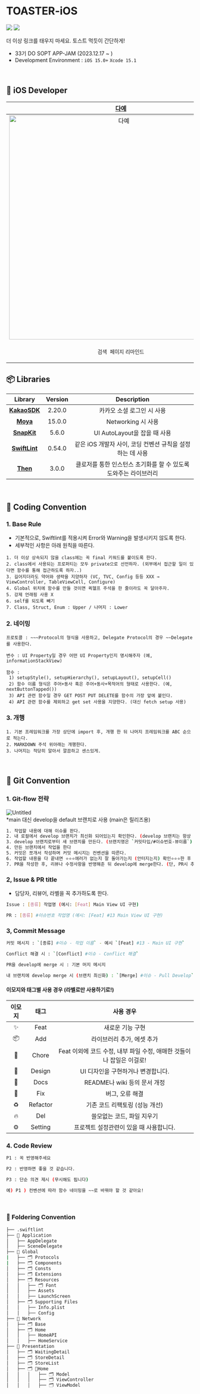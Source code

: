 # TOASTER-iOS
<img src="https://img.shields.io/badge/Swift-F05138?style=flat-square&logo=Swift&logoColor=white"/> <img src="https://img.shields.io/badge/Xcode-147EFB?style=flat-square&logo=Xcode&logoColor=white"/>    

더 이상 링크를 태우지 마세요. 토스트 먹듯이 간단하게!

- 33기 DO SOPT APP-JAM (2023.12.17 ~ )
- Development Environment : `iOS 15.0+` `Xcode 15.1`

<br>

## 🍎 iOS Developer

| [다예](https://github.com/yeahh315) | [민재](https://github.com/mini-min) | [준혁](https://github.com/Genesis2010) | [가현](https://github.com/mcrkgus) | 
| :--: | :--: | :--: | :--: |
| <img width="600" alt="다예" src="https://github.com/Link-MIND/TOASTER-iOS/assets/69389288/29ac865d-b9cb-42e4-9b38-855e4a518c8a"> | <img width="600" alt="민재" src="https://github.com/Link-MIND/TOASTER-iOS/assets/69389288/6f2dfb8a-333c-4aea-a307-d85fc3fd2e41"> | <img width="600" alt="준혁" src="https://github.com/Link-MIND/TOASTER-iOS/assets/69389288/74e2ca95-2045-4bf7-9975-02818db5886a"> | <img width="600" alt="가현" src="https://github.com/Link-MIND/TOASTER-iOS/assets/69389288/2ef93291-7ffb-49fc-a99e-1f083e0c5887"> |
| <p align = "center">`검색 페이지` `리마인드` | <p align = "center">`카테고리 페이지` `카테고리 세부` | <p align = "center">`소셜 로그인` `마이페이지` | <p align = "center">`메인 페이지` `링크 저장` |

## 📦 Libraries
| Library | Version | Description |
|:-----:|:-----:|:-----:|
| [**KakaoSDK**](https://github.com/kakao/kakao-ios-sdk) | 2.20.0 | 카카오 소셜 로그인 시 사용 |
| [**Moya**](https://github.com/Moya/Moya) | 15.0.0 | Networking 시 사용 |
| [**SnapKit**](https://github.com/SnapKit/SnapKit) | 5.6.0 | UI AutoLayout을 잡을 때 사용 |
| [**SwiftLint**](https://github.com/realm/SwiftLint) | 0.54.0 | 같은 iOS 개발자 사이, 코딩 컨벤션 규칙을 설정하는 데 사용 |
| [**Then**](https://github.com/devxoul/Then) | 3.0.0 | 클로저를 통한 인스턴스 초기화를 할 수 있도록 도와주는 라이브러리 |

<br>

## 📖 Coding Convention
### 1. Base Rule
- 기본적으로, Swiftlint를 적용시켜 Error와 Warning을 발생시키지 않도록 한다.
- 세부적인 사항은 아래 원칙을 따른다.
```
1. 더 이상 상속되지 않을 class에는 꼭 final 키워드를 붙이도록 한다.
2. class에서 사용되는 프로퍼티는 모두 private으로 선언하자. (외부에서 접근할 일이 있다면 함수를 통해 접근하도록 하자..)
3. 길어지더라도 약어와 생략을 지양하자 (VC, TVC, Config 등등 XXX → ViewController, TableViewCell, Configure)
4. Global 위치에 함수를 만들 것이면 퀵헬프 주석을 한 줄이라도 꼭 달아주자.
5. 강제 언래핑 사용 X
6. self를 되도록 빼기
7. Class, Struct, Enum : Upper / 나머지 : Lower
```
### 2. 네이밍
```
프로토콜 : ~~~Protocol의 형식을 사용하고, Delegate Protocol의 경우 ~~Delegate를 사용한다.

변수 : UI Property일 경우 어떤 UI Property인지 명시해주자 (예, informationStackView)

함수 :
 1) setupStyle(), setupHierarchy(), setupLayout(), setupCell()
 2) 함수 이름 형식은 주어+동사 혹은 주어+동사+목적어의 형태로 사용한다. (예, nextButtonTapped())
 3) API 관련 함수일 경우 GET POST PUT DELETE를 함수의 가장 앞에 붙인다.
 4) API 관련 함수를 제외하고 get set 사용을 지양한다. (대신 fetch setup 사용)
```
### 3. 개행
```
1. 기본 프레임워크를 가장 상단에 import 후, 개행 한 뒤 나머지 프레임워크를 ABC 순으로 적는다.
2. MARKDOWN 주석 위아래는 개행한다.
3. 나머지는 적당히 알아서 깔끔하고 센스있게.
```

<br>

## 🙌 Git Convention
### 1. Git-flow 전략
![Untitled](https://github.com/Link-MIND/TOASTER-iOS/assets/69389288/f26e6fbe-6b08-4c6d-b57d-46cbca9ef6d9)  
*main 대신 develop을 default 브랜치로 사용 (main은 릴리즈용)
```bash
1. 작업할 내용에 대해 이슈를 판다.
2. 내 로컬에서 develop 브랜치가 최신화 되어있는지 확인한다. (develop 브랜치는 항상 pull을 받아 최신화를 시키자)
3. develop 브랜치로부터 새 브랜치를 만든다. (브랜치명은 `커밋타입/#이슈번호-뷰이름`)
4. 만든 브랜치에서 작업을 한다
5. 커밋은 쪼개서 작성하며 커밋 메시지는 컨벤션을 따른다.
6. 작업할 내용을 다 끝내면 ⭐️⭐️⭐️에러가 없는지 잘 돌아가는지 (안터지는지) 확인⭐️⭐️⭐️한 후 push한다. 
7. PR을 작성한 후, 리뷰나 수정사항을 반영해준 뒤 develop에 merge한다. (단, PR시 추가되는 코드 줄 수를 500줄로 제한한다.)
```

### 2, Issue & PR title
- 담당자, 리뷰어, 라벨을 꼭 추가하도록 한다.
```bash
Issue : [종류] 작업명 (예시: [Feat] Main View UI 구현)

PR : [종류] #이슈번호 작업명 (예시: [Feat] #13 Main View UI 구현)
```

### 3, Commit Message
```bash
커밋 메시지 : `[종류] #이슈 - 작업 이름` - 예시 `[Feat] #13 - Main UI 구현`

Conflict 해결 시 : `[Conflict] #이슈 - Conflict 해결`

PR을 develop에 merge 시 : 기본 머지 메시지

내 브랜치에 develop merge 시 (브랜치 최신화) : `[Merge] #이슈 - Pull Develop` - `[Merge] #13 - Pull Develop`
```
#### 이모지와 태그별 사용 경우 (라벨로만 사용하기로!)
| 이모지 | 태그 | 사용 경우 |
| :--: | :--: | :--: |
| ✨ | Feat | 새로운 기능 구현 |
| 📦 | Add | 라이브러리 추가, 에셋 추가 |
| 🔧 | Chore | Feat 이외에 코드 수정, 내부 파일 수정, 애매한 것들이나 잡일은 이걸로! |
| 💄 | Design | UI 디자인을 구현하거나 변경합니다. |
| 📝 | Docs | README나 wiki 등의 문서 개정 |
| 🐛 | Fix | 버그, 오류 해결 |
| ♻️ | Refactor | 기존 코드 리팩토링 (성능 개선) | 
| 🔥 | Del | 쓸모없는 코드, 파일 지우기 |
| ⚙️ | Setting | 프로젝트 설정관련이 있을 때 사용합니다. |

### 4. Code Review
```bash
P1 : 꼭 반영해주세요

P2 : 반영하면 좋을 것 같습니다.

P3 : 단순 의견 제시 (무시해도 됩니다)

예) P1 ) 컨벤션에 따라 함수 네이밍을 ~~로 바꿔야 할 것 같아요! 
```

<br>

### 📂 Foldering Convention
```bash
├── .swiftlint
├── 📁 Application
│   ├── AppDelegate
│   ├── SceneDelegate
├── 📁 Global
|   ├── 🗂️ Protocols
|   ├── 🗂️ Components
│   ├── 🗂️ Consts
│   ├── 🗂️ Extensions
│   ├── 🗂️ Resources
│   │   ├── 🗂️ Font
│   │   ├── Assets
│   │   ├── LaunchScreen
│   ├── 🗂️ Supporting Files
│   │   ├── Info.plist
│   │   ├── Config
├── 📁 Network
│   ├── 🗂️ Base
│   ├── 🗂️ Home
│   │   ├── HomeAPI
│   │   ├── HomeService
├── 📁 Presentation
│   ├── 🗂️ WaitingDetail
│   ├── 🗂️ StoreDetail
│   ├── 🗂️ StoreList
│   ├── 🗂️ Home
│   │   │   ├── 🗂️ Model
│   │   │   ├── 🗂️ ViewController
│   │   │   ├── 🗂️ ViewModel
``` 
